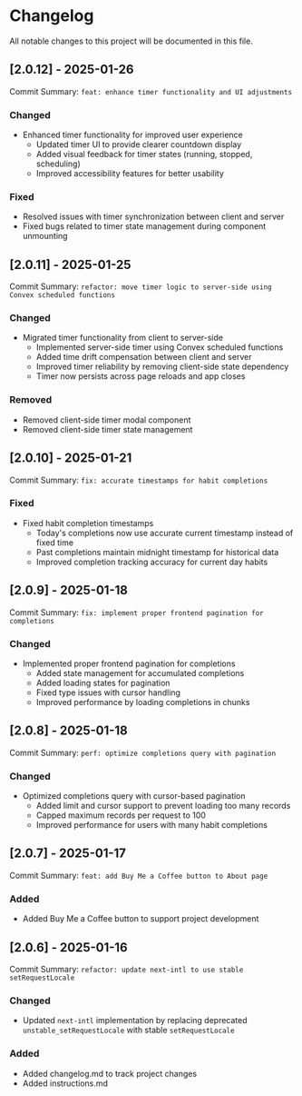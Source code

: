 # Changelog

All notable changes to this project will be documented in this file.

## [2.0.12] - 2025-01-26

Commit Summary: `feat: enhance timer functionality and UI adjustments`

### Changed

- Enhanced timer functionality for improved user experience
  - Updated timer UI to provide clearer countdown display
  - Added visual feedback for timer states (running, stopped, scheduling)
  - Improved accessibility features for better usability

### Fixed

- Resolved issues with timer synchronization between client and server
- Fixed bugs related to timer state management during component unmounting

## [2.0.11] - 2025-01-25

Commit Summary: `refactor: move timer logic to server-side using Convex scheduled functions`

### Changed

- Migrated timer functionality from client to server-side
  - Implemented server-side timer using Convex scheduled functions
  - Added time drift compensation between client and server
  - Improved timer reliability by removing client-side state dependency
  - Timer now persists across page reloads and app closes

### Removed

- Removed client-side timer modal component
- Removed client-side timer state management

## [2.0.10] - 2025-01-21

Commit Summary: `fix: accurate timestamps for habit completions`

### Fixed

- Fixed habit completion timestamps
  - Today's completions now use accurate current timestamp instead of fixed time
  - Past completions maintain midnight timestamp for historical data
  - Improved completion tracking accuracy for current day habits

## [2.0.9] - 2025-01-18

Commit Summary: `fix: implement proper frontend pagination for completions`

### Changed

- Implemented proper frontend pagination for completions
  - Added state management for accumulated completions
  - Added loading states for pagination
  - Fixed type issues with cursor handling
  - Improved performance by loading completions in chunks

## [2.0.8] - 2025-01-18

Commit Summary: `perf: optimize completions query with pagination`

### Changed

- Optimized completions query with cursor-based pagination
  - Added limit and cursor support to prevent loading too many records
  - Capped maximum records per request to 100
  - Improved performance for users with many habit completions

## [2.0.7] - 2025-01-17

Commit Summary: `feat: add Buy Me a Coffee button to About page`

### Added

- Added Buy Me a Coffee button to support project development

## [2.0.6] - 2025-01-16

Commit Summary: `refactor: update next-intl to use stable setRequestLocale`

### Changed

- Updated `next-intl` implementation by replacing deprecated `unstable_setRequestLocale` with stable `setRequestLocale`

### Added

- Added changelog.md to track project changes
- Added instructions.md
